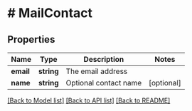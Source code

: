 # # MailContact

## Properties

Name | Type | Description | Notes
------------ | ------------- | ------------- | -------------
**email** | **string** | The email address |
**name** | **string** | Optional contact name | [optional]

[[Back to Model list]](../../README.md#models) [[Back to API list]](../../README.md#endpoints) [[Back to README]](../../README.md)
